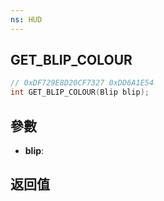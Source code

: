```yaml
---
ns: HUD
---
```

## GET_BLIP_COLOUR

```c
// 0xDF729E8D20CF7327 0xDD6A1E54
int GET_BLIP_COLOUR(Blip blip);
```


## 參數
* **blip**: 

## 返回值
